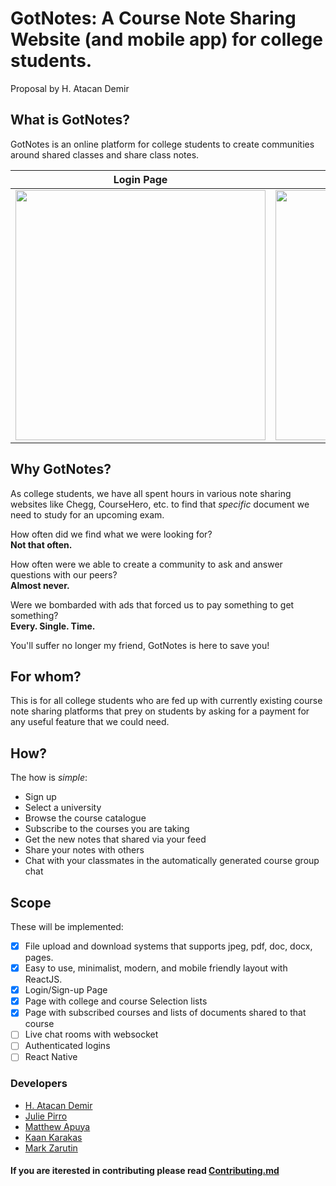 # GotNotes: A Course Note Sharing Website (and mobile app) for college students.
Proposal by H. Atacan Demir

## What is GotNotes?

GotNotes is an online platform for college students to create communities around shared classes and share class notes.

Login Page                 |  Course Page
:-------------------------:|:-------------------------:
<img src="https://user-images.githubusercontent.com/15944396/151895291-2d70cc9e-0305-47b3-869b-2eb1dd26de23.png" width="400">  |  <img src="https://user-images.githubusercontent.com/15944396/151895263-029f4403-de98-4401-9ab2-b9005da72f43.png" width="400">

## Why GotNotes?
As college students, we have all spent hours in various note sharing websites like Chegg, CourseHero, etc. to find that *specific* document we need to study for an upcoming exam.

How often did we find what we were looking for? <br/>
**Not that often.**

How often were we able to create a community to ask and answer questions with our peers? <br/>
**Almost never.**

Were we bombarded with ads that forced us to pay something to get something? <br/>
**Every. Single. Time.**

You'll suffer no longer my friend, GotNotes is here to save you!

## For whom?
This is for all college students who are fed up with currently existing course note sharing platforms that prey on students by asking for a payment for any useful feature that we could need.

## How?
The how is *simple*:
* Sign up
* Select a university
* Browse the course catalogue
* Subscribe to the courses you are taking
* Get the new notes that shared via your feed
* Share your notes with others
* Chat with your classmates in the automatically generated course group chat 

## Scope
These will be implemented:
- [x] File upload and download systems that supports jpeg, pdf, doc, docx, pages.
- [x] Easy to use, minimalist, modern, and mobile friendly layout with ReactJS.
- [x] Login/Sign-up Page
- [x] Page with college and course Selection lists
- [x] Page with subscribed courses and lists of documents shared to that course
- [ ] Live chat rooms with websocket
- [ ] Authenticated logins
- [ ] React Native

### Developers
* [H. Atacan Demir](https://github.com/HuseyinAtacanDemir)
* [Julie Pirro](https://github.com/jap871)
* [Matthew Apuya](https://github.com/mapuya19)
* [Kaan Karakas](https://github.com/KocKaan)
* [Mark Zarutin](https://github.com/m4rker11)

#### If you are iterested in contributing please read [Contributing.md](https://github.com/software-students-fall2021/project-setup-gotnotes/blob/master/CONTRIBUTING.md)

